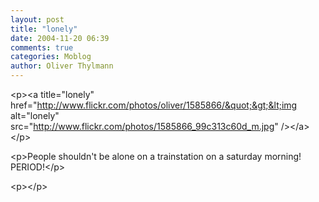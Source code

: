 ```yaml
---
layout: post
title: "lonely"
date: 2004-11-20 06:39
comments: true
categories: Moblog
author: Oliver Thylmann
---
```



&lt;p&gt;&lt;a title=&quot;lonely&quot; href=&quot;http://www.flickr.com/photos/oliver/1585866/&quot;&gt;&lt;img alt=&quot;lonely&quot; src=&quot;http://www.flickr.com/photos/1585866_99c313c60d_m.jpg&quot; /&gt;&lt;/a&gt;&lt;/p&gt;

&lt;p&gt;People shouldn't be alone on a trainstation on a saturday morning! PERIOD!&lt;/p&gt;

&lt;p&gt;&lt;/p&gt;



